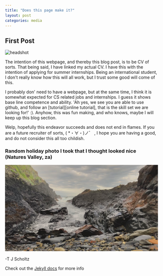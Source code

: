 ```yaml
---
title: "Does this page make it?"
layout: post
categories: media
---
```



## First Post

![headshot](/assets/images/IMG_0496.png)

The intention of this webpage, and thereby this blog post, is to be CV of sorts. That being said, I have linked my actual CV.  I have this with the intention of applying for summer internships. Being an international student, I don't really know how this will all work, but I trust some good will come of this.

I probably don' need to have a webpage, but at the same time, I think it is somewhat expected for CS related jobs and internships. I guess it shows base line competence and ability. 'Ah yes, we see you are able to use github, and follow an [tutorial][online tutorial], that is the skill set we are looking for!' :). Anyhow, this was fun making, and who knows, maybe I will keep up this blog section. 

Welp, hopefully this endeavor succeeds and does not end in flames. If you are a future recruiter of sorts, ( *・∀・)ノ゛ , I hope you are having a good, and do not consider this all too childish.

### Random holiday photo I took that I thought looked nice (Natures Valley, za)
![fadedWaves](/assets/images/ocean.jpg)

-T J Scholtz


Check out the [Jekyll docs][jekyll-docs] for more info 

[jekyll-docs]: http://jekyllrb.com/docs/home
[tutorial]: https://www.youtube.com/watch?v=qZsgPgGdOzQ